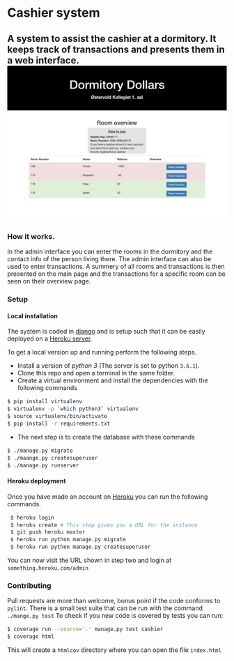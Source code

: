 # Cashier system
A system to assist the cashier at a dormitory. It keeps track of transactions
and presents them in a web interface.
![Screenshot](screenShot.png)
---

### How it works.
In the admin interface you can enter the rooms in the dormitory and the contact
info of the person living there. The admin interface can also be used to enter
transactions.
A summery of all rooms and transactions is then presented on the main page and
the transactions for a specific room can be seen on their overview page.

### Setup
#### Local installation
The system is coded in [django](https://www.djangoproject.com) and is setup
such that it can be easily deployed on a [Heroku server](https://www.heroku.com).

To get a local version up and running perform the following steps.

* Install a version of _python 3_ (The server is set to python `3.6.1`).
* Clone this repo and open a terminal in the same folder.
* Create a virtual environment and install the dependencies with the
following commands
```bash
$ pip install virtualenv
$ virtualenv -p `which python3` virtualenv
$ source virtualenv/bin/activate
$ pip install -r requirements.txt
```
* The next step is to create the database with these commands
```bash
$ ./manage.py migrate
$ ./maange.py createsuperuser
$ ./manage.py runserver
```

#### Heroku deployment
Once you have made an account on [Heroku](https://www.heroku.com) you can run
the following commands.
```bash
 $ heroku login
 $ heroku create # This step gives you a URL for the instance
 $ git push heroku master
 $ heroku run python manage.py migrate
 $ heroku run python manage.py createsuperuser
```
You can now visit the URL shown in step two and login at `something.heroku.com/admin`



### Contributing
Pull requests are more than welcome, bonus point if the code conforms to
`pylint`.
There is a small test suite that can be run with the command `./mange.py test`
To check if you new code is covered by tests you can run:
```bash
$ coverage run --source='.' manage.py test cashier
$ coverage html
```
This will create a `htmlcov` directory where you can open the file `index.html`
